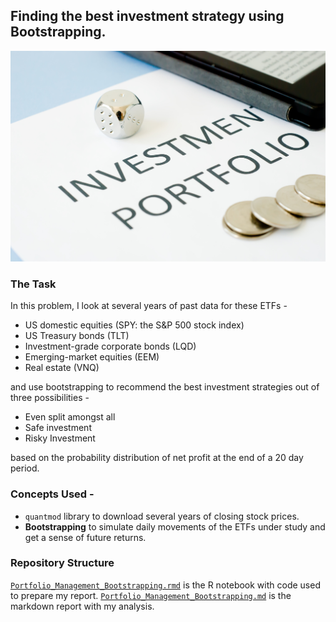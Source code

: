 ## Finding the best investment strategy using Bootstrapping.
![Investment](https://github.com/sagar-chadha/Coursework/blob/master/Repository_files/Bootstrapping_files/figure-markdown_github/investment-portfolio.jpg) <br>

### The Task
In this problem, I look at several years of past data for these ETFs - <br>
* US domestic equities (SPY: the S&P 500 stock index)
* US Treasury bonds (TLT)
* Investment-grade corporate bonds (LQD)
* Emerging-market equities (EEM)
* Real estate (VNQ) <br>

and use bootstrapping to recommend the best investment strategies out of three possibilities - <br>

* Even split amongst all
* Safe investment
* Risky Investment

based on the probability distribution of net profit at the end of a 20 day period.

### Concepts Used - 
* `quantmod` library to download several years of closing stock prices.
* **Bootstrapping** to simulate daily movements of the ETFs under study and get a sense of future returns.

### Repository Structure
[`Portfolio_Management_Bootstrapping.rmd`](https://github.com/sagar-chadha/Coursework/blob/master/Portfolio_Management_Bootstrapping/Portfolio_Management_Bootstrapping.Rmd) is the R notebook with code used to prepare my report.
[`Portfolio_Management_Bootstrapping.md`](https://github.com/sagar-chadha/Coursework/blob/master/Portfolio_Management_Bootstrapping/Portfolio_Management_Bootstrapping.md) is the markdown report with my analysis.
